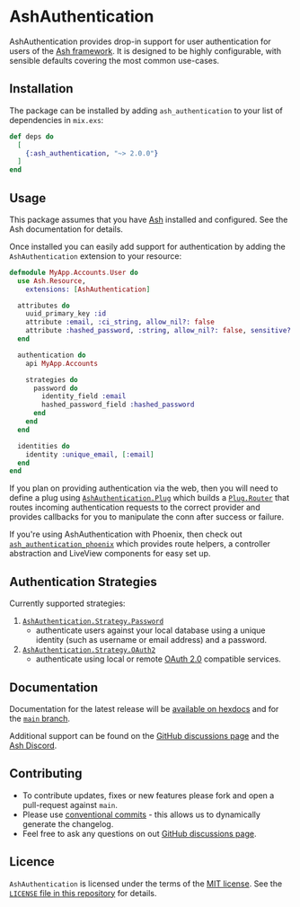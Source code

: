 # AshAuthentication

AshAuthentication provides drop-in support for user authentication for users of
the [Ash framework](https://ash-hq.org).  It is designed to be highly
configurable, with sensible defaults covering the most common use-cases.

## Installation

The package can be installed by adding `ash_authentication` to your list of
dependencies in `mix.exs`:

```elixir
def deps do
  [
    {:ash_authentication, "~> 2.0.0"}
  ]
end
```

## Usage

This package assumes that you have [Ash](https://ash-hq.org/) installed and
configured.  See the Ash documentation for details.

Once installed you can easily add support for authentication by adding the
`AshAuthentication` extension to your resource:

```elixir
defmodule MyApp.Accounts.User do
  use Ash.Resource,
    extensions: [AshAuthentication]

  attributes do
    uuid_primary_key :id
    attribute :email, :ci_string, allow_nil?: false
    attribute :hashed_password, :string, allow_nil?: false, sensitive?: true
  end

  authentication do
    api MyApp.Accounts

    strategies do
      password do
        identity_field :email
        hashed_password_field :hashed_password
      end
    end
  end

  identities do
    identity :unique_email, [:email]
  end
end
```

If you plan on providing authentication via the web, then you will need to
define a plug using
[`AshAuthentication.Plug`](https://team-alembic.github.io/ash_authentication/AshAuthentication.Plug.html)
which builds a [`Plug.Router`](https://hexdocs.pm/plug/Plug.Router.html) that
routes incoming authentication requests to the correct provider and provides
callbacks for you to manipulate the conn after success or failure.

If you're using AshAuthentication with Phoenix, then check out
[`ash_authentication_phoenix`](https://github.com/team-alembic/ash_authentication_phoenix)
which provides route helpers, a controller abstraction and LiveView components
for easy set up.

## Authentication Strategies

Currently supported strategies:

  1. [`AshAuthentication.Strategy.Password`](https://team-alembic.github.io/ash_authentication/AshAuthentication.Strategy.Password.html)
     - authenticate users against your local database using a unique identity
     (such as username or email address) and a password.
  2. [`AshAuthentication.Strategy.OAuth2`](https://team-alembic.github.io/ash_authentication/AshAuthentication.Strategy.OAuth2.html)
     - authenticate using local or remote [OAuth 2.0](https://oauth.net/2/)
     compatible services.

## Documentation

Documentation for the latest release will be [available on
hexdocs](https://hexdocs.pm/ash_authentication) and for the [`main`
branch](https://team-alembic.github.io/ash_authentication).

Additional support can be found on the [GitHub discussions
page](https://github.com/team-alembic/ash_authentication/discussions) and the
[Ash Discord](https://discord.gg/D7FNG2q).

## Contributing

  * To contribute updates, fixes or new features please fork and open a
    pull-request against `main`.
  * Please use [conventional
    commits](https://www.conventionalcommits.org/en/v1.0.0/) - this allows us to
    dynamically generate the changelog.
  * Feel free to ask any questions on out [GitHub discussions
    page](https://github.com/team-alembic/ash_authentication/discussions).

## Licence

`AshAuthentication` is licensed under the terms of the [MIT
license](https://opensource.org/licenses/MIT).  See the [`LICENSE` file in this
repository](https://github.com/team-alembic/ash_authentication/blob/main/LICENSE)
for details.
